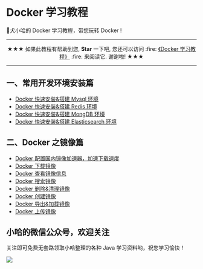 # Docker 学习教程

:watermelon:犬小哈的 Docker 学习教程，带您玩转 Docker !

---

<p align="center">
 ★★★ 如果此教程有帮助到您, <b>Star</b> 一下吧, 您还可以访问 :fire: <a href="https://www.exception.site/docker">《Docker 学习教程》</a> :fire: 来阅读它. 谢谢啦! ★★★
</p>

---

## 一、常用开发环境安装篇

- [Docker 快速安装&搭建 Mysql 环境](https://www.exception.site/docker/docker-install-mysql)
- [Docker 快速安装&搭建 Redis 环境](https://www.exception.site/docker/docker-install-redis)
- [Docker 快速安装&搭建 MongDB 环境](https://www.exception.site/docker/docker-install-mongdb)
- [Docker 快速安装&搭建 Elasticsearch 环境](https://www.exception.site/docker/docker-install-elasticserach)

## 二、Docker 之镜像篇

- [Docker 配置国内镜像加速器，加速下载速度](https://www.exception.site/docker/docker-configuration-of-mirror-accelerator)
- [Docker 下载镜像](https://www.exception.site/docker/docker-pull-image)
- [Docker 查看镜像信息](https://www.exception.site/docker/docker-look-up-image-info)
- [Docker 搜索镜像](https://www.exception.site/docker/docker-search-image)
- [Docker 删除&清理镜像](https://www.exception.site/docker/docker-delete-image)
- [Docker 创建镜像](https://www.exception.site/docker/docker-create-image)
- [Docker 导出&加载镜像](https://www.exception.site/docker/docker-save-load-image)
- [Docker 上传镜像](https://www.exception.site/docker/docker-push-image)

## 小哈的微信公众号，欢迎关注

关注即可免费无套路领取小哈整理的各种 Java 学习资料哟，祝您学习愉快！

![](https://exception-image-bucket.oss-cn-hangzhou.aliyuncs.com/155634562788477)



